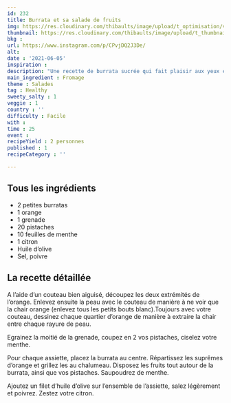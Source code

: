 ```yaml
---
id: 232
title: Burrata et sa salade de fruits
img: https://res.cloudinary.com/thibaults/image/upload/t_optimisation/v1622970642/Recipes/20210606_salade_orange_grenade_burrata.jpg
thumbnail: https://res.cloudinary.com/thibaults/image/upload/t_thumbnail_josie/v1622970642/Recipes/20210606_salade_orange_grenade_burrata.jpg
bkg : 
url: https://www.instagram.com/p/CPvjDQ2J3De/
alt: 
date : '2021-06-05'
inspiration : 
description: "Une recette de burrata sucrée qui fait plaisir aux yeux et c’est plein de vitamines avec de l'orange, de la grenade, des pistaches."
main_ingredient : Fromage
theme : Salades
tag : Healthy
sweety_salty : 1
veggie : 1
country : ''
difficulty : Facile
with : 
time : 25
event :
recipeYield : 2 personnes
published : 1
recipeCategory : ''

---
```


## Tous les ingrédients
 - 2 petites burratas
 - 1 orange
 - 1 grenade
 - 20 pistaches
 - 10 feuilles de menthe
 - 1 citron
 - Huile d’olive
 - Sel, poivre

## La recette détaillée
A l’aide d’un couteau bien aiguisé, découpez les deux extrémités de l’orange. Enlevez ensuite la peau avec le couteau de manière à ne voir que la chair orange (enlevez tous les petits bouts blanc).Toujours avec votre couteau, dessinez chaque quartier d’orange de manière à extraire la chair entre chaque rayure de peau.

Egrainez la moitié de la grenade, coupez en 2 vos pistaches, ciselez votre menthe.

Pour chaque assiette, placez la burrata au centre. Répartissez les suprêmes d’orange et grillez les au chalumeau. Disposez les fruits tout autour de la burrata, ainsi que vos pistaches. Saupoudrez de menthe.

Ajoutez un filet d’huile d’olive sur l’ensemble de l’assiette, salez légèrement et poivrez. Zestez votre citron.